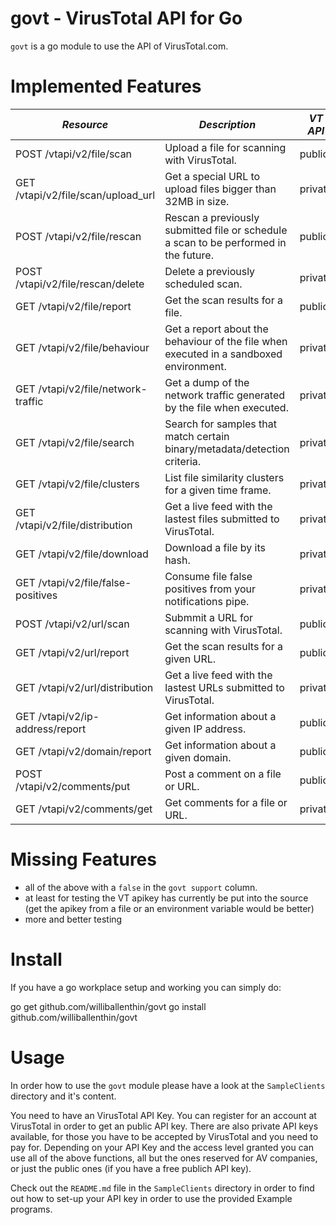 govt - VirusTotal API for Go
============================

`govt` is a go module to use the API of VirusTotal.com.

Implemented Features
====================

| *Resource* | *Description* | *VT API* | *govt support* |
|------------------------------------|----------------------------------------------------------------------------------------|-------|-----|
| POST /vtapi/v2/file/scan           | Upload a file for scanning with VirusTotal.                                            | public |true |
| GET /vtapi/v2/file/scan/upload_url | Get a special URL to upload files bigger than 32MB in size.                            | private|false|
| POST /vtapi/v2/file/rescan         | Rescan a previously submitted file or schedule a scan to be performed in the future.   | public |true |
| POST /vtapi/v2/file/rescan/delete  | Delete a previously scheduled scan.                                                    | private|false|
| GET /vtapi/v2/file/report          | Get the scan results for a file.                                                       | public |true |
| GET /vtapi/v2/file/behaviour       | Get a report about the behaviour of the file when executed in a sandboxed environment. | private|false|
| GET /vtapi/v2/file/network-traffic | Get a dump of the network traffic generated by the file when executed.                 | private|true |
| GET /vtapi/v2/file/search          | Search for samples that match certain binary/metadata/detection criteria.              | private|false|
| GET /vtapi/v2/file/clusters        | List file similarity clusters for a given time frame.                                  | private|false|
| GET /vtapi/v2/file/distribution    | Get a live feed with the lastest files submitted to VirusTotal.                        | private|true |
| GET /vtapi/v2/file/download        | Download a file by its hash.                                                           | private|true |
| GET /vtapi/v2/file/false-positives | Consume file false positives from your notifications pipe.                             | private|false|
| POST /vtapi/v2/url/scan            | Submmit a URL for scanning with VirusTotal.                                            | public |true |
| GET /vtapi/v2/url/report           | Get the scan results for a given URL.                                                  | public |true |
| GET /vtapi/v2/url/distribution     | Get a live feed with the lastest URLs submitted to VirusTotal.                         | private|false|
| GET /vtapi/v2/ip-address/report    | Get information about a given IP address.                                              | public |true |
| GET /vtapi/v2/domain/report        | Get information about a given domain.                                                  | public |true |
| POST /vtapi/v2/comments/put        | Post a comment on a file or URL.                                                       | public |true |
| GET /vtapi/v2/comments/get         | Get comments for a file or URL.                                                        | private|false|

Missing Features
================

- all of the above with a `false` in the `govt support` column.
- at least for testing the VT apikey has currently be put into the source (get the apikey from a file or an environment variable would be better)
- more and better testing

Install
=======

If you have a go workplace setup and working you can simply do:

 go get github.com/williballenthin/govt
 go install github.com/williballenthin/govt

Usage
=====

In order how to use the `govt` module please have a look at the `SampleClients` directory and it's content.

You need to have an VirusTotal API Key. You can register for an account at VirusTotal in order to get an public API key.
There are also private API keys available, for those you have to be accepted by VirusTotal and you need to pay for.
Depending on your API Key and the access level granted you can use all of the above functions, all but the ones reserved for AV companies, or just the public ones (if you have a free publich API key).

Check out the `README.md` file in the `SampleClients` directory in order to find out how to set-up your API key in order to use the provided Example programs.
